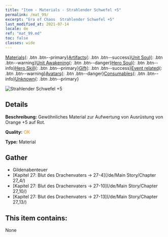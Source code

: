 ```yaml
---
title: "Item - Materials - Strahlender Schwefel +5"
permalink: /mat_99/
excerpt: "Era of Chaos  Strahlender Schwefel +5"
last_modified_at: 2021-07-14
locale: de
ref: "mat_99.md"
toc: false
classes: wide
---
```

 [Materials](/ItemsDE/){: .btn .btn--primary}[Artifacts](/ItemsDE/Artifacts/){: .btn .btn--success}[Unit Soul](/ItemsDE/UnitSoul/){: .btn .btn--warning}[Unit Awakening](/ItemsDE/UnitAwakening/){: .btn .btn--danger}[Hero Soul](/ItemsDE/HeroSoul/){: .btn .btn--info}[Hero Skill](/ItemsDE/HeroSkill/){: .btn .btn--primary}[Gift](/ItemsDE/Gift/){: .btn .btn--success}[Event related](/ItemsDE/Events/){: .btn .btn--warning}[Avatars](/ItemsDE/Avatars/){: .btn .btn--danger}[Consumables](/ItemsDE/Consumables/){: .btn .btn--info}[Unknown](/ItemsDE/Unknown/){: .btn .btn--primary}

 ![Strahlender Schwefel +5](/images/t/i_cailiao_liuhuang3.png)

## Details
 **Beschreibung:** Gewöhnliches Material zur Aufwertung von Ausrüstung von Orange +5 auf Rot.

 **Quality:** <span style="color: #FF8C00">OK</span>

 **Type:** Material

## Gather

*    Gildenabenteuer 
*    [Kapitel 27: Blut des Drachenvaters -> 27-4](/de/Main Story/Chapter 27_4/) 
*    [Kapitel 27: Blut des Drachenvaters -> 27-10](/de/Main Story/Chapter 27_10/) 
*    [Kapitel 27: Blut des Drachenvaters -> 27-13](/de/Main Story/Chapter 27_13/) 

## This item contains:

  None

